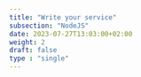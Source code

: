 ```yaml
---
title: "Write your service"
subsection: "NodeJS"
date: 2023-07-27T13:03:00+02:00
weight: 2
draft: false
type : "single"
---
```

